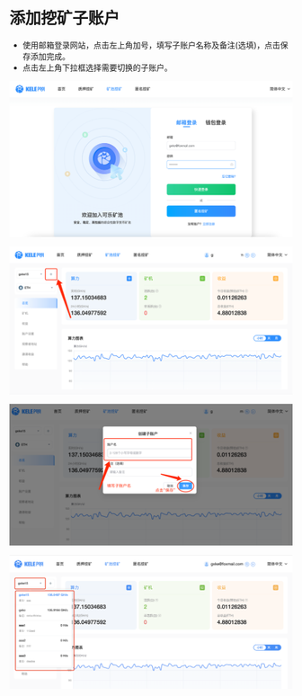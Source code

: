 # 添加挖矿子账户

* 使用邮箱登录网站，点击左上角加号，填写子账户名称及备注(选填)，点击保存添加完成。
* 点击左上角下拉框选择需要切换的子账户。

![](<../../.gitbook/assets/image(23).png>)

![](<../../.gitbook/assets/image(35).png>)

![](<../../.gitbook/assets/image(24).png>)

![](<../../.gitbook/assets/image(203).png>)
